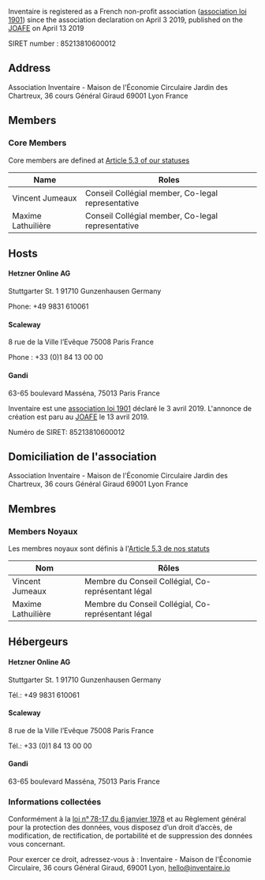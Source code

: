 <!-- LANG:EN, title="Legal notice"-->

Inventaire is registered as a French non-profit association ([association loi 1901](https://en.wikipedia.org/wiki/Nonprofit_organization#France)) since the association declaration on April 3 2019, published on the [JOAFE](https://tools.wmflabs.org/hub/Q3186966) on April 13 2019

SIRET number : 85213810600012

## Address
Association Inventaire - Maison de l'Économie Circulaire
Jardin des Chartreux, 36 cours Général Giraud
69001 Lyon
France

## Members
### Core Members
Core members are defined at [Article 5.3 of our statuses](https://wiki.inventaire.io/wiki/Statuts?lang=en#article-51-core-members)

|  Name                                    | Roles                                                                                                        |
|----------------------------|---------------------------------------------------------------|
|  Vincent Jumeaux          | Conseil Collégial member, Co-legal representative |
|  Maxime Lathuilière    | Conseil Collégial member, Co-legal representative  |

## Hosts

#### Hetzner Online AG
Stuttgarter St. 1
91710 Gunzenhausen
Germany

Phone: +49  9831 610061

#### Scaleway
8 rue de la Ville l’Evêque
75008 Paris
France

Phone : +33 (0)1 84 13 00 00 

#### Gandi
63-65 boulevard Masséna,
75013 Paris
France


<!-- LANG:FR, title="Mentions légales"-->
 
Inventaire est une [association loi 1901](https://fr.wikipedia.org/wiki/Association_loi_de_1901) déclaré le 3 avril 2019. L'annonce de création est paru au [JOAFE](https://tools.wmflabs.org/hub/Q3186966) le 13 avril 2019.

Numéro de SIRET: 85213810600012

## Domiciliation de l'association
Association Inventaire - Maison de l'Économie Circulaire
Jardin des Chartreux, 36 cours Général Giraud
69001 Lyon
France

## Membres
### Members Noyaux
Les membres noyaux sont définis à l'[Article 5.3 de nos statuts](https://wiki.inventaire.io/wiki/Statuts?lang=fr#51---membres-noyaux)

|  Nom                                      | Rôles                                                                                                            |
|----------------------------|-----------------------------------------------------------------|
|  Vincent Jumeaux          | Membre du Conseil Collégial, Co-représentant légal |
|  Maxime Lathuilière    | Membre du Conseil Collégial, Co-représentant légal |

## Hébergeurs

#### Hetzner Online AG
Stuttgarter St. 1
91710 Gunzenhausen
Germany

Tél.: +49  9831 610061

#### Scaleway
8 rue de la Ville l’Evêque
75008 Paris
France

Tél.: +33 (0)1 84 13 00 00 

#### Gandi
63-65 boulevard Masséna,
75013 Paris
France

### Informations collectées

Conformément à la [loi n° 78-17 du 6 janvier 1978](https://legifrance.gouv.fr/affichTexte.do?cidTexte=JORFTEXT000000886460) et au Règlement général pour la protection des données, vous disposez d’un droit d’accès, de modification, de rectification, de portabilité et de suppression des données vous concernant.

Pour exercer ce droit, adressez-vous à : Inventaire - Maison de l'Économie Circulaire, 36 cours Général Giraud, 69001 Lyon, hello@inventaire.io